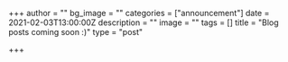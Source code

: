 +++
author = ""
bg_image = ""
categories = ["announcement"]
date = 2021-02-03T13:00:00Z
description = ""
image = ""
tags = []
title = "Blog posts coming soon :)"
type = "post"

+++
